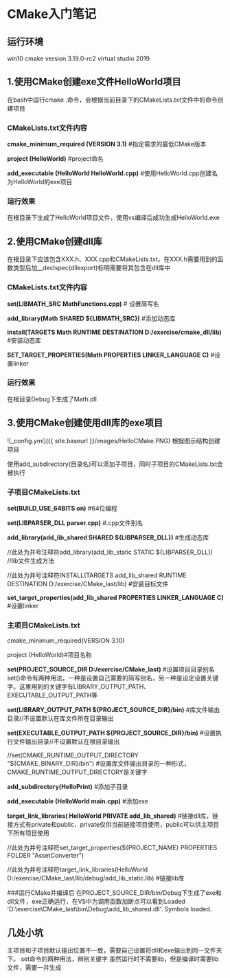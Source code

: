 # CMake入门笔记

## 运行环境
win10
cmake version 3.19.0-rc2
virtual studio 2019

## 1.使用CMake创建exe文件HelloWorld项目

在bash中运行cmake .命令，会根据当前目录下的CMakeLists.txt文件中的命令创建项目

### CMakeLists.txt文件内容

**cmake_minimum_required (VERSION 3.1)** #指定需求的最低CMake版本

**project (HelloWorld)** #project命名

**add_executable (HelloWorld HelloWorld.cpp)**  #使用HelloWorld.cpp创建名为HelloWorld的exe项目

### 运行效果
在根目录下生成了HelloWorld项目文件，使用vs编译后成功生成HelloWorld.exe

## 2.使用CMake创建dll库

在根目录下应该包含XXX.h、XXX.cpp和CMakeLists.txt，在XXX.h需要用到的函数类型后加__declspec(dllexport)标明需要将其包含在dll库中

### CMakeLists.txt文件内容
**set(LIBMATH_SRC MathFunctions.cpp)** # 设置简写名

**add_library(Math SHARED ${LIBMATH_SRC})** #添加动态库

**install(TARGETS Math RUNTIME DESTINATION D:/exercise/cmake_dll/lib)** #安装动态库

**SET_TARGET_PROPERTIES(Math PROPERTIES LINKER_LANGUAGE C)** #设置linker
### 运行效果
在根目录Debug下生成了Math.dll

## 3.使用CMake创建使用dll库的exe项目
![_config.yml]({{ site.baseurl }}/images/HelloCMake.PNG)
根据图示结构创建项目

使用add_subdirectory(目录名)可以添加子项目，同时子项目的CMakeLists.txt会被执行
### 子项目CMakeLists.txt
**set(BUILD_USE_64BITS on)**  #64位编程

**set(LIBPARSER_DLL parser.cpp)**  #.cpp文件别名

**add_library(add_lib_shared SHARED ${LIBPARSER_DLL})**   #生成动态库

//此处为井号注释符add_library(add_lib_static STATIC ${LIBPARSER_DLL})   //lib文件生成方法

//此处为井号注释符INSTALL(TARGETS add_lib_shared RUNTIME DESTINATION D:/exercise/CMake_last/lib)   #安装目标文件

**set_target_properties(add_lib_shared PROPERTIES LINKER_LANGUAGE C)**   #设置linker

### 主项目CMakeLists.txt
cmake_minimum_required(VERSION 3.10)

project (HelloWorld)#项目名称

**set(PROJECT_SOURCE_DIR D:/exercise/CMake_last)**   #设置项目目录别名
set()命令有两种用法，一种是设置自己需要的简写别名，另一种是设定设置关键字。这里用到的关键字有LIBRARY_OUTPUT_PATH、EXECUTABLE_OUTPUT_PATH等

**set(LIBRARY_OUTPUT_PATH ${PROJECT_SOURCE_DIR}/bin)**   #库文件输出目录//不设置默认在库文件所在目录输出

**set(EXECUTABLE_OUTPUT_PATH ${PROJECT_SOURCE_DIR}/bin)**   #设置执行文件输出目录//不设置默认在根目录输出

//set(CMAKE_RUNTIME_OUTPUT_DIRECTORY "${CMAKE_BINARY_DIR}/bin")  #设置库文件输出目录的一种形式，CMAKE_RUNTIME_OUTPUT_DIRECTORY是关键字

**add_subdirectory(HelloPrint)** #添加子目录

**add_executable (HelloWorld main.cpp)** #添加exe

**target_link_libraries( HelloWorld 
						PRIVATE
							add_lib_shared)** #链接dll库，链接方式有private和public，private仅供当前链接项目使用，public可以供主项目下所有项目使用

//此处为井号注释符set_target_properties(${PROJECT_NAME} PROPERTIES FOLDER "AssetConverter")

//此处为井号注释符target_link_libraries(HelloWorld D:/exercise/CMake_last/lib/debug/add_lib_static.lib) #链接lib库

###运行CMake并编译后
在PROJECT_SOURCE_DIR/bin/Debug下生成了exe和dll文件，exe正确运行，在VS中为调用函数加断点可以看到Loaded 'D:\exercise\CMake_last\bin\Debug\add_lib_shared.dll'. Symbols loaded.

## 几处小坑
主项目和子项目默认输出位置不一致，需要自己设置将dll和exe输出到同一文件夹下。
set命令的两种用法，辨别关键字
虽然运行时不需要lib，但是编译时需要lib文件，需要一并生成
